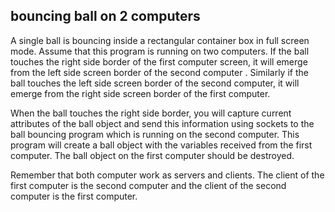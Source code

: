 ## bouncing ball on 2 computers

A single ball is bouncing inside a rectangular container box in full screen mode. Assume that this program is running on two computers. If the ball touches the right side border of the first computer screen, it will emerge from the left side screen border of the second computer . Similarly if the ball touches the left side screen border of the second computer, it will emerge from the right side screen border of the first computer.

When the ball touches the right side border, you will capture current attributes of the ball object and send this information using sockets to the ball bouncing program which is running on the second computer. This program will create a ball object with the variables received from the first computer. The ball object on the first computer should be destroyed.

Remember that both computer work as servers and clients. The client of the first computer is the second computer and the client of the second computer is the first computer.
